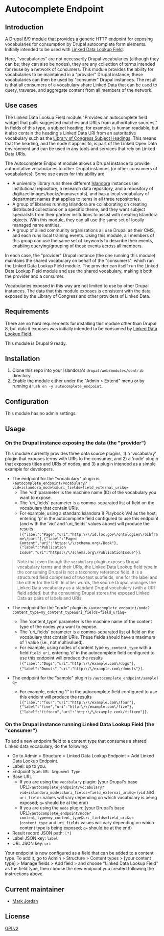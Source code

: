 # Autocomplete Endpoint

## Introduction

A Drupal 8/9 module that provides a generic HTTP endpoint for exposing vocabularies for consumption by Drupal autocomplete form elements. Initially intended to be used with [Linked Data Lookup Field](https://drupal.org/project/linked_data_field).

Here, "vocabularies" are not necessarily Drupal vocabularies (although they can be; they can also be nodes), they are any collection of terms intended for reuse by a network of consumers. This module provides the ability for vocabularies to be maintained in a "provider" Drupal instance; these vocabularies can then be used by "consumer" Drupal instances. The result is that all consumers of a vocabulary share Linked Data that can be used to query, traverse, and aggregate content from all members of the network.

## Use cases

The Linked Data Lookup Field module "Provides an autocomplete field widget that pulls suggested matches and URLs from authoritative sources." In fields of this type, a subject heading, for example, is human readable, but it also contain the heading's Linked Data URI from an autoritative vocabulary such as the [Library of Congress Subject Headings](http://id.loc.gov/authorities/subjects.html). This means that the heading, and the node it applies to, is part of the Linked Open Data environment and can be used in any tools and services that rely on Linked Data URIs.

The Autocomplete Endpoint module allows a Drupal instance to provide authoritative vocabularies to other Drupal instances (or other consumers of vocabularies). Some use cases for this ability are:

* A university library runs three different [Islandora](https://islandora.ca) instances (an institutional repository, a research data repository, and a repository of digitized images/books/manuscripts), and has a local vocabulary of department names that applies to items in all three repositories.
* A group of libraries running Islandora are collaborating on creating distributed collections on a specific theme, and they want subject specialists from their partner insitutions to assist with creating Islandora objects. With this module, they can all use the same set of locally managed name entities.
* A group of allied community organizations all use Drupal as their CMS, and each runs local training events. Using this module, all members of this group can use the same set of keywords to describe their events, enabling querying/grouping of those events across all members.

In each case, the "provider" Drupal instance (the one running this module) maintains the shared vocabulary on behalf of the "consumers", which run the Linked Data Lookup Field module. The provider can itself run the Linked Data Lookup Field module and use the shared vocabulary, making it both the provider and a consumer.

Vocabularies exposed in this way are not limited to use by other Drupal instances. The data that this module exposes is consistent with the data exposed by the Library of Congress and other providers of Linked Data.

## Requirements

There are no hard requirements for installing this module other than Drupal 8, but data it exposes was initially intended to be consumed by [Linked Data Lookup Field](https://drupal.org/project/linked_data_field).

This module is Drupal 9 ready.

## Installation

1. Clone this repo into your Islandora's `drupal/web/modules/contrib` directory.
1. Enable the module either under the "Admin > Extend" menu or by running `drush en -y autocomplete_endpoint`.

## Configuration

This module has no admin settings. 

## Usage

### On the Drupal instance exposing the data (the "provider")

This module currently provides three data source plugins, 1) a 'vocabulary' plugin that exposes terms with URIs to the consumer, and 2) a 'node' plugin that exposes titles and URIs of nodes, and 3) a plugin intended as a simple example for developers.

* The endpoint for the "vocabulary" plugin is `/autocomplete_endpoint/vocabulary?vid=islandora_models&uri_fields=field_external_uri&q=`
   * The 'vid' parameter is the machine name (ID) of the vocabulary you want to expose.
   * The 'uri_fields' parameter is a comma-separated list of field on the vocabulary that contain URIs.
   * For example, using a standard Islandora 8 Playbook VM as the host, entering 'p' in the autocomplete field configured to use this endpoint (and with the 'vid' and 'uri_fields' values above) will produce the results `[{"label":"Page","uri":"http:\/\/id.loc.gov\/ontologies\/bibframe\/part"},{"label":"Paged Content","uri":"https:\/\/schema.org\/Book"},{"label":"Publication Issue","uri":"https:\/\/schema.org\/PublicationIssue"}]`.

> Note that even though the `vocabulary` plugin exposes Drupal vocabulary terms and their URIs, the Linked Data Lookup field type in the consuming Drupal is not a taxonomy reference field, it is a structured field comprised of two text subfields, one for the label and the other for the URI. In other words, the source Drupal manages the Linked Data vocabulary as a standard Drupal vocabulary (with a URI field added) but the consuming Drupal stores the exposed Linked Data as pairs of labels and URIs.

* The endpoint for the "node" plugin is `/autocomplete_endpoint/node?content_type=my_content_type&uri_fields=field_uri&q=`
   * The 'content_type' parameter is the machine name of the content type of the nodes you want to expose.
   * The 'uri_fields' parameter is a comma-separated list of field on the vocabulary that contain URIs. These fields should have a maximum of 1 value (i.e., not multivalued).
   * For example, using nodes of content type `my_content_type` with a field `field_uri`, entering 'd' in the autocomplete field configured to use this endpoint will produce the results `[{"label":"Dogs","uri":"http:\/\/example.com\/dogs"},{"label":"Donuts","uri":"http:\/\/example.com\/donuts"}]`.

* The endpoint for the "sample" plugin is `/autocomplete_endpoint/sample?q=`
   * For example, entering 'f' in the autocomplete field configured to use this endoint will produce the results `[{"label":"four","uri":"http:\/\/example.com\/four"},{"label":"five","uri":"http:\/\/example.com\/five"},{"label":"fifteen","uri":"http:\/\/example.com\/fifteen"}]`.

### On the Drupal instance running Linked Data Lookup Field (the "consumer")

To add a new endpoint field to a content type that consumes a shared Linked data vocabulary, do the following:

* Go to Admin > Structure > Linked Data Lookup Endpoint > Add Linked Data Lookup Endpoint.
* Label: up to you.
* Endpoint type: `URL Argument Type`
* Base URL
   * If you are using the `vocabulary` plugin: [your Drupal's base URL]`/autocomplete_endpoint/vocabulary?vid=islandora_models&uri_fields=field_external_uri&q=` (`vid` and `uri_fields` values will vary depending on which vocabulary is being exposed; `q=` should be at the end) 
   * If you are using the `node` plugin: [your Drupal's base URL]`/autocomplete_endpoint/node?content_type=my_content_type&uri_fields=field_uri&q=` (`content_type` and `uri_fields` values will vary depending on which content type is being exposed; `q=` should be at the end) 
* Result record JSON path: `[*]`
* Label JSON key: `label`
* URL JSON key: `uri`

Your endpoint is now configured as a field that can be added to a content type. To add it, go to Admin > Structure > Content types > [your content type] > Manage fields > Add field > and choose "Linked Data Lookup Field" as the field type, then choose the new endpoint you created following the instructions above.

## Current maintainer

* [Mark Jordan](https://github.com/mjordan)

## License

[GPLv2](http://www.gnu.org/licenses/gpl-2.0.txt)
